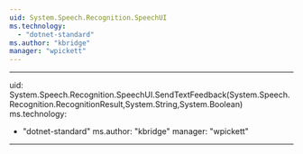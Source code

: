 ```yaml
---
uid: System.Speech.Recognition.SpeechUI
ms.technology: 
  - "dotnet-standard"
ms.author: "kbridge"
manager: "wpickett"
---
```


---
uid: System.Speech.Recognition.SpeechUI.SendTextFeedback(System.Speech.Recognition.RecognitionResult,System.String,System.Boolean)
ms.technology: 
  - "dotnet-standard"
ms.author: "kbridge"
manager: "wpickett"
---
